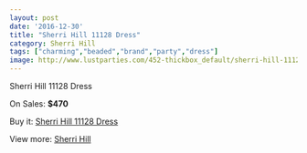 ```yaml
---
layout: post
date: '2016-12-30'
title: "Sherri Hill 11128 Dress"
category: Sherri Hill
tags: ["charming","beaded","brand","party","dress"]
image: http://www.lustparties.com/452-thickbox_default/sherri-hill-11128-dress.jpg
---
```

Sherri Hill 11128 Dress

On Sales: **$470**
<a href="https://www.lustparties.com/en/sherri-hill/162-sherri-hill-11128-dress.html"><amp-img layout="responsive" width="600" height="600" src="//www.lustparties.com/452-thickbox_default/sherri-hill-11128-dress.jpg" alt="Sherri Hill 11128 Dress 0" /></a>

Buy it: [Sherri Hill 11128 Dress](https://www.lustparties.com/en/sherri-hill/162-sherri-hill-11128-dress.html "Sherri Hill 11128 Dress")

View more: [Sherri Hill](https://www.lustparties.com/en/2-sherri-hill "Sherri Hill")